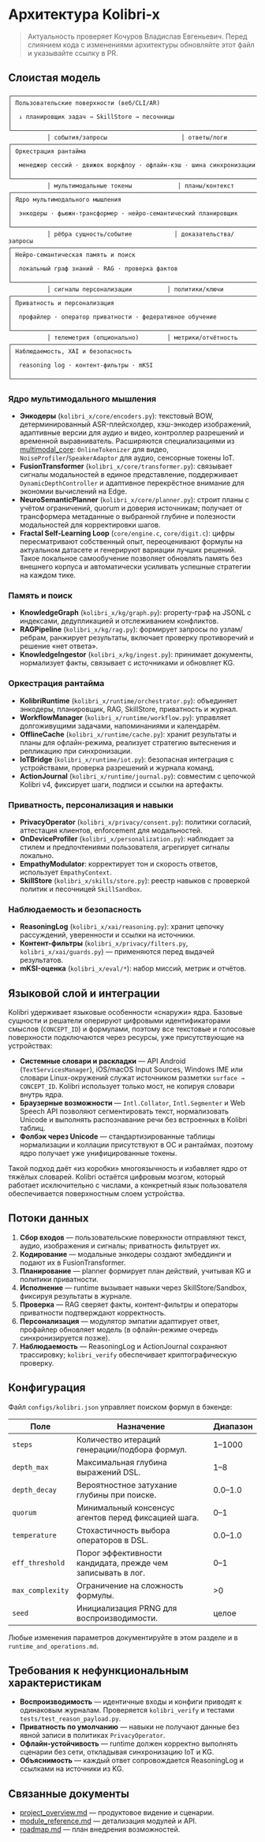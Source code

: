# Архитектура Kolibri-x

> Актуальность проверяет Кочуров Владислав Евгеньевич. Перед слиянием кода
> с изменениями архитектуры обновляйте этот файл и указывайте ссылку в PR.

## Слоистая модель

```
┌───────────────────────────────────────────────────────────────────────┐
│ Пользовательские поверхности (веб/CLI/AR)                             │
│  ↓ планировщик задач → SkillStore → песочницы                         │
└───────────────────────────────────────────────────────────────────────┘
           │ события/запросы                     │ ответы/логи
┌───────────────────────────────────────────────────────────────────────┐
│ Оркестрация рантайма                                                  │
│  менеджер сессий · движок воркфлоу · офлайн-кэш · шина синхронизации  │
└───────────────────────────────────────────────────────────────────────┘
           │ мультимодальные токены             │ планы/контекст
┌───────────────────────────────────────────────────────────────────────┐
│ Ядро мультимодального мышления                                        │
│  энкодеры · фьюжн-трансформер · нейро-семантический планировщик        │
└───────────────────────────────────────────────────────────────────────┘
           │ рёбра сущность/событие            │ доказательства/запросы
┌───────────────────────────────────────────────────────────────────────┐
│ Нейро-семантическая память и поиск                                    │
│  локальный граф знаний · RAG · проверка фактов                        │
└───────────────────────────────────────────────────────────────────────┘
           │ сигналы персонализации          │ политики/ключи
┌───────────────────────────────────────────────────────────────────────┐
│ Приватность и персонализация                                         │
│  профайлер · оператор приватности · федеративное обучение             │
└───────────────────────────────────────────────────────────────────────┘
           │ телеметрия (опционально)        │ метрики/отчётность
┌───────────────────────────────────────────────────────────────────────┐
│ Наблюдаемость, XAI и безопасность                                     │
│  reasoning log · контент-фильтры · mKSI                               │
└───────────────────────────────────────────────────────────────────────┘
```

### Ядро мультимодального мышления
- **Энкодеры** (`kolibri_x/core/encoders.py`): текстовый BOW, детерминированный
  ASR-плейсхолдер, хэш-энкодер изображений, адаптивные версии для аудио и
  видео, контроллер разрешений и временной выравниватель. Расширяются
  специализациями из [multimodal_core](multimodal_core.md):
  `OnlineTokenizer` для видео, `NoiseProfiler`/`SpeakerAdaptor` для аудио,
  сенсорные токены IoT.
- **FusionTransformer** (`kolibri_x/core/transformer.py`): связывает сигналы
  модальностей в единое представление, поддерживает
  `DynamicDepthController` и адаптивное перекрёстное внимание для экономии
  вычислений на Edge.
- **NeuroSemanticPlanner** (`kolibri_x/core/planner.py`): строит планы с
  учётом ограничений, quorum и доверия источникам; получает от трансформера
  метаданные о выбранной глубине и полезности модальностей для корректировки
  шагов.
- **Fractal Self-Learning Loop** (`core/engine.c`, `core/digit.c`): цифры
  пересматривают собственный опыт, переоценивают формулы на актуальном
  датасете и генерируют вариации лучших решений. Такое локальное
  самообучение позволяет обновлять память без внешнего корпуса и
  автоматически усиливать успешные стратегии на каждом тике.

### Память и поиск
- **KnowledgeGraph** (`kolibri_x/kg/graph.py`): property-граф на JSONL с
  индексами, дедупликацией и отслеживанием конфликтов.
- **RAGPipeline** (`kolibri_x/kg/rag.py`): формирует запросы по узлам/ребрам,
  ранжирует результаты, включает проверку противоречий и решение «нет
  ответа».
- **KnowledgeIngestor** (`kolibri_x/kg/ingest.py`): принимает документы,
  нормализует факты, связывает с источниками и обновляет KG.

### Оркестрация рантайма
- **KolibriRuntime** (`kolibri_x/runtime/orchestrator.py`): объединяет энкодеры,
  планировщик, RAG, SkillStore, приватность и журнал.
- **WorkflowManager** (`kolibri_x/runtime/workflow.py`): управляет
  долгоживущими задачами, напоминаниями и календарём.
- **OfflineCache** (`kolibri_x/runtime/cache.py`): хранит результаты и планы для
  офлайн-режима, реализует стратегию вытеснения и репликацию при
  синхронизации.
- **IoTBridge** (`kolibri_x/runtime/iot.py`): безопасная интеграция с
  устройствами, проверка разрешений и журнала команд.
- **ActionJournal** (`kolibri_x/runtime/journal.py`): совместим с цепочкой
  Kolibri v4, фиксирует шаги, подписи и ссылки на артефакты.

### Приватность, персонализация и навыки
- **PrivacyOperator** (`kolibri_x/privacy/consent.py`): политики согласий,
  аттестация клиентов, enforcement для модальностей.
- **OnDeviceProfiler** (`kolibri_x/personalization.py`): наблюдает за стилем и
  предпочтениями пользователя, агрегирует сигналы локально.
- **EmpathyModulator**: корректирует тон и скорость ответов, использует
  `EmpathyContext`.
- **SkillStore** (`kolibri_x/skills/store.py`): реестр навыков с проверкой
  политик и песочницей `SkillSandbox`.

### Наблюдаемость и безопасность
- **ReasoningLog** (`kolibri_x/xai/reasoning.py`): хранит цепочку рассуждений,
  уверенности и ссылки на источники.
- **Контент-фильтры** (`kolibri_x/privacy/filters.py`, `kolibri_x/xai/guards.py`)
  — применяются перед выдачей результатов.
- **mKSI-оценка** (`kolibri_x/eval/*`): набор миссий, метрик и отчётов.

## Языковой слой и интеграции

Kolibri удерживает языковые особенности «снаружи» ядра. Базовые сущности и
решатели оперируют цифровыми идентификаторами смыслов (`CONCEPT_ID`) и
формулами, поэтому все текстовые и голосовые поверхности подключаются через
ресурсы, уже присутствующие на устройствах:

- **Системные словари и раскладки** — API Android (`TextServicesManager`),
  iOS/macOS Input Sources, Windows IME или словари Linux-окружений служат
  источником разметки `surface → CONCEPT_ID`. Kolibri использует только мост,
  не копируя словари внутрь ядра.
- **Браузерные возможности** — `Intl.Collator`, `Intl.Segmenter` и Web Speech
  API позволяют сегментировать текст, нормализовать Unicode и выполнять
  распознавание речи без встроенных в Kolibri таблиц.
- **Фолбэк через Unicode** — стандартизированные таблицы нормализации и
  коллации присутствуют в ОС и рантаймах, поэтому ядро получает уже
  унифицированные токены.

Такой подход даёт «из коробки» многоязычность и избавляет ядро от тяжёлых
словарей. Kolibri остаётся цифровым мозгом, который работает исключительно с
числами, а конкретный язык пользователя обеспечивается поверхностным слоем
устройства.

## Потоки данных

1. **Сбор входов** — пользовательские поверхности отправляют текст, аудио,
   изображения и сигналы; приватность фильтрует их.
2. **Кодирование** — модальные энкодеры создают эмбеддинги и подают их в
   FusionTransformer.
3. **Планирование** — planner формирует план действий, учитывая KG и
   политики приватности.
4. **Исполнение** — runtime вызывает навыки через SkillStore/Sandbox,
   фиксируя результаты в журнале.
5. **Проверка** — RAG сверяет факты, контент-фильтры и операторы приватности
   подтверждают корректность.
6. **Персонализация** — модулятор эмпатии адаптирует ответ, профайлер обновляет
   модель (в офлайн-режиме очередь синхронизируется позже).
7. **Наблюдаемость** — ReasoningLog и ActionJournal сохраняют трассировку;
   `kolibri_verify` обеспечивает криптографическую проверку.

## Конфигурация

Файл `configs/kolibri.json` управляет поиском формул в бэкенде:

| Поле | Назначение | Диапазон |
| --- | --- | --- |
| `steps` | Количество итераций генерации/подбора формул. | 1–1000 |
| `depth_max` | Максимальная глубина выражений DSL. | 1–8 |
| `depth_decay` | Вероятностное затухание глубины при поиске. | 0.0–1.0 |
| `quorum` | Минимальный консенсус агентов перед фиксацией шага. | 0–1 |
| `temperature` | Стохастичность выбора операторов в DSL. | 0.0–1.0 |
| `eff_threshold` | Порог эффективности кандидата, прежде чем записывать в лог. | 0–1 |
| `max_complexity` | Ограничение на сложность формулы. | >0 |
| `seed` | Инициализация PRNG для воспроизводимости. | целое |

Любые изменения параметров документируйте в этом разделе и в
`runtime_and_operations.md`.

## Требования к нефункциональным характеристикам

- **Воспроизводимость** — идентичные входы и конфиги приводят к одинаковым
  журналам. Проверяется `kolibri_verify` и тестами `tests/test_reason_payload.py`.
- **Приватность по умолчанию** — навыки не получают данные без явной записи в
  политиках `PrivacyOperator`.
- **Офлайн-устойчивость** — runtime должен корректно выполнять сценарии без
  сети, откладывая синхронизацию IoT и KG.
- **Объяснимость** — каждый ответ сопровождается ReasoningLog и ссылками на
  источники из KG.

## Связанные документы

- [project_overview.md](project_overview.md) — продуктовое видение и сценарии.
- [module_reference.md](module_reference.md) — детализация модулей и API.
- [roadmap.md](roadmap.md) — план внедрения возможностей.

